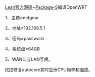 [Lean官方源码](https://github.com/coolsnowwolf/lede)+[Package-S](https://github.com/fw876/helloworld)编译OpenWRT

1、主题=netgear

2、地址=192.168.5.1

3、密码=password

4、系统盘≥64GB

5、WAN口与LAN互换。

[R2S](https://www.friendlyarm.com/index.php?route=product/product&path=69&product_id=282)修复autocore实时显示CPU频率和温度。
